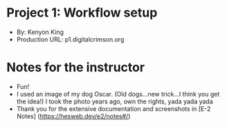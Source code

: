 # Project 1: Workflow setup
+ By: Kenyon King
+ Production URL: p1.digitalcrimson.org

# Notes for the instructor
+ Fun! 
+ I used an image of my dog Oscar. (Old dogs...new trick...I think you get the idea!) I took the photo years ago, own the rights, yada yada yada
+ Thank you for the extensive documentation and screenshots in [E-2 Notes] (https://hesweb.dev/e2/notes#/)

